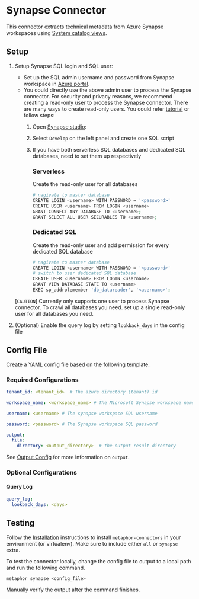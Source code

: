 # Synapse Connector

This connector extracts technical metadata from Azure Synapse workspaces using [System catalog views](https://learn.microsoft.com/en-us/sql/relational-databases/system-catalog-views/catalog-views-transact-sql?view=sql-server-ver16).

## Setup

1. Setup Synapse SQL login and SQL user:
    - Set up the SQL admin username and password from Synapse workspace in [Azure portal](https://portal.azure.com/#view/HubsExtension/BrowseResource/resourceType/Microsoft.Synapse%2Fworkspaces).
    - You could directly use the above admin user to process the Synapse connector.
      For security and privacy reasons, we recommend creating a read-only user to process the Synapse connector.
      There are many ways to create read-only users. You could refer [tutorial](https://learn.microsoft.com/en-us/azure/synapse-analytics/sql/sql-authentication?tabs=provisioned#non-administrator-users)
      or follow steps:
      1. Open [Synapse studio](https://learn.microsoft.com/en-us/azure/synapse-analytics/get-started-create-workspace#open-synapse-studio):
      2. Select `Develop` on the left panel and create one SQL script

      3. If you have both serverless SQL databases and dedicated SQL databases, need to set them up respectively
          ### Serverless
            Create the read-only user for all databases
            ```bash
            # nagivate to master database
            CREATE LOGIN <username> WITH PASSWORD = '<password>'
            CREATE USER <username> FROM LOGIN <username>
            GRANT CONNECT ANY DATABASE TO <username>;
            GRANT SELECT ALL USER SECURABLES TO <username>;
            ```
          ### Dedicated SQL
            Create the read-only user and add permission for every dedicated SQL database
            ```bash
            # nagivate to master database
            CREATE LOGIN <username> WITH PASSWORD = '<password>'
            # switch to user dedicated SQL database
            CREATE USER <username> FROM LOGIN <username>
            GRANT VIEW DATABASE STATE TO <username>
            EXEC sp_addrolemember 'db_datareader', '<username>';
          ```

   [`CAUTION`] Currently only supports one user to process Synapse connector. To crawl all databases you need. set up a single read-only user for all databases you need.

2. (Optional) Enable the query log by setting `lookback_days` in the config file

## Config File

Create a YAML config file based on the following template.

### Required Configurations

```yaml
tenant_id: <tenant_id>  # The azure directory (tenant) id

workspace_name: <workspace_name> # The Microsoft Synapse workspace name

username: <username> # The synapse workspace SQL username

password: <password> # The Synapse workspace SQL password

output:
  file:
    directory: <output_directory>  # the output result directory
```

See [Output Config](../common/docs/output.md) for more information on `output`.

### Optional Configurations
#### Query Log
```yaml
query_log:
  lookback_days: <days>
```

## Testing

Follow the [Installation](../../README.md) instructions to install `metaphor-connectors` in your environment (or virtualenv). Make sure to include either `all` or `synapse` extra.

To test the connector locally, change the config file to output to a local path and run the following command.

```shell
metaphor synapse <config_file>
```

Manually verify the output after the command finishes.

